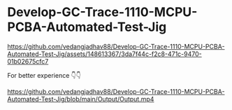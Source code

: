 # Develop-GC-Trace-1110-MCPU-PCBA-Automated-Test-Jig

https://github.com/vedangjadhav88/Develop-GC-Trace-1110-MCPU-PCBA-Automated-Test-Jig/assets/148613367/3da7f44c-f2c8-471c-9470-01b02675cfc7


For better experience 👇👇

https://github.com/vedangjadhav88/Develop-GC-Trace-1110-MCPU-PCBA-Automated-Test-Jig/blob/main/Output/Output.mp4
